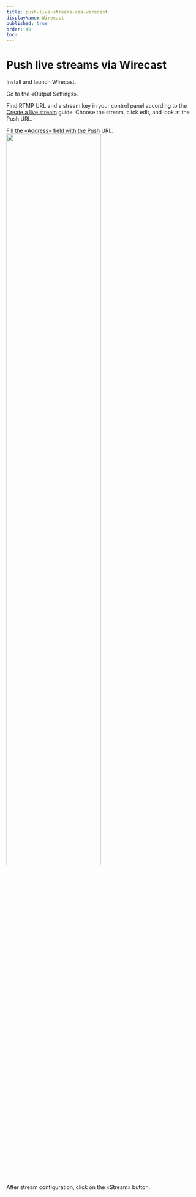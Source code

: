 ```yaml
---
title: push-live-streams-via-wirecast
displayName: Wirecast
published: true
order: 40
toc:
---
```

# Push live streams via Wirecast

Install and launch Wirecast.

Go to the «Output Settings».

Find RTMP URL and a stream key in your control panel according to the <a href="https://gcore.com/docs/streaming/live-streaming/create-a-live-stream" target="_blank">Create a live stream</a> guide. Choose the stream, click edit, and look at the Push URL.

Fill the «Address» field with the Push URL. 
 <img src="https://support.gcore.com/hc/article_attachments/360000494618/mceclip0.png" alt="" width="70%">

After stream configuration, click on the «Stream» button.